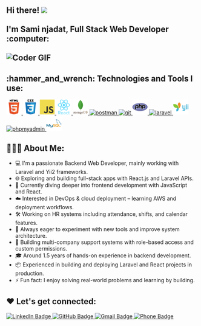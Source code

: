 <h2 align="left">
 <abc>
  <br>Hi there! <img src="https://user-images.githubusercontent.com/42378118/110234147-e3259600-7f4e-11eb-95be-0c4047144dea.gif" width="30"><br>
  <br> I'm Sami njadat, Full Stack Web Developer :computer:<br>
  <br>
    <img src="https://media.giphy.com/media/SWoSkN6DxTszqIKEqv/giphy.gif" alt="Coder GIF" width="500">
 </abc>
</h2> 
<h2 align="left">:hammer_and_wrench: Technologies and Tools I use:</h2>
<p align="left">
    <a href="https://www.w3.org/html/" target="_blank">
        <img src="https://raw.githubusercontent.com/devicons/devicon/master/icons/html5/html5-original-wordmark.svg" alt="html5" width="40" height="40"/>
    </a>
    <a href="https://www.w3schools.com/css/" target="_blank">
        <img src="https://raw.githubusercontent.com/devicons/devicon/master/icons/css3/css3-original-wordmark.svg" alt="css3" width="40" height="40"/>
    </a>
    <a href="https://developer.mozilla.org/en-US/docs/Web/JavaScript" target="_blank">
        <img src="https://raw.githubusercontent.com/devicons/devicon/master/icons/javascript/javascript-original.svg" alt="javascript" width="40" height="40"/>
    </a>
    <a href="https://reactjs.org/" target="_blank">
        <img src="https://raw.githubusercontent.com/devicons/devicon/master/icons/react/react-original-wordmark.svg" alt="react" width="40" height="40"/>
    </a>
    <a href="https://www.mongodb.com/" target="_blank">
        <img src="https://raw.githubusercontent.com/devicons/devicon/master/icons/mongodb/mongodb-original-wordmark.svg" alt="mongodb" width="40" height="40"/>
    </a>
    <a href="https://www.postman.com/" target="_blank">
        <img src="https://www.vectorlogo.zone/logos/getpostman/getpostman-icon.svg" alt="postman" width="40" height="40"/>
    </a>
    <a href="https://git-scm.com/" target="_blank">
        <img src="https://www.vectorlogo.zone/logos/git-scm/git-scm-icon.svg" alt="git" width="40" height="40"/>
    </a>
    <!-- Adding PHP -->
    <a href="https://www.php.net/" target="_blank">
        <img src="https://raw.githubusercontent.com/devicons/devicon/master/icons/php/php-original.svg" alt="php" width="40" height="40"/>
    </a>
    <!-- Adding Laravel -->
    <a href="https://laravel.com/" target="_blank">
        <img src="https://upload.wikimedia.org/wikipedia/commons/thumb/9/9a/Laravel.svg/800px-Laravel.svg.png" alt="laravel" width="40" height="40"/>
    </a>
    <!-- Adding Yii2 -->
    <a href="https://www.yiiframework.com/" target="_blank">
        <img src="https://raw.githubusercontent.com/devicons/devicon/master/icons/yii/yii-original-wordmark.svg" alt="yii2" width="40" height="40"/>
    </a>
    <!-- Adding phpMyAdmin -->
    <a href="https://www.phpmyadmin.net/" target="_blank">
        <img src="https://upload.wikimedia.org/wikipedia/commons/thumb/4/4f/PhpMyAdmin_logo.svg/1920px-PhpMyAdmin_logo.svg.png" alt="phpmyadmin" width="40" height="40"/>
    </a>
    <!-- Adding SQL -->
    <a href="https://www.mysql.com/" target="_blank">
        <img src="https://raw.githubusercontent.com/devicons/devicon/master/icons/mysql/mysql-original-wordmark.svg" alt="mysql" width="40" height="40"/>
    </a>
</p>


<h2 align="left">👨🏻‍💻 About Me:</h2>

- 💻 I'm a passionate Backend Web Developer, mainly working with Laravel and Yii2 frameworks.
- 🌐 Exploring and building full-stack apps with React.js and Laravel APIs.
- 🧠 Currently diving deeper into frontend development with JavaScript and React.
- ☁️ Interested in DevOps & cloud deployment – learning AWS and deployment workflows.
- 🛠️ Working on HR systems including attendance, shifts, and calendar features.
- 🧪 Always eager to experiment with new tools and improve system architecture.
- 🚀 Building multi-company support systems with role-based access and custom permissions.
- 🎓 Around 1.5 years of hands-on experience in backend development.
- 📦 Experienced in building and deploying Laravel and React projects in production.
- ⚡ Fun fact: I enjoy solving real-world problems and learning by building.<br>

<h2 align="left">❤️ Let's get connected:</h2>

<p align="left">
  <a href="https://www.linkedin.com/in/sami-al-njadat/" target="_blank">
    <img src="https://img.shields.io/badge/-Sami%20Al--Njadat-blue?style=flat-square&logo=Linkedin&logoColor=white" alt="LinkedIn Badge"/>
  </a>
  
  <a href="https://github.com/Sami-AL-njadat" target="_blank">
    <img src="https://img.shields.io/badge/-Sami--AL--njadat-181717?style=flat-square&logo=github&logoColor=white" alt="GitHub Badge"/>
  </a>

  <a href="mailto:sami.alnajadat@gmail.com">
    <img src="https://img.shields.io/badge/-sami.alnajadat@gmail.com-D14836?style=flat-square&logo=gmail&logoColor=white" alt="Gmail Badge"/>
  </a>
  <a href="tel:00962777415591">
    <img src="https://img.shields.io/badge/-WhatsApp-25D366?style=flat-square&logo=whatsapp&logoColor=white" alt="Phone Badge"/>
  </a>
</p>

